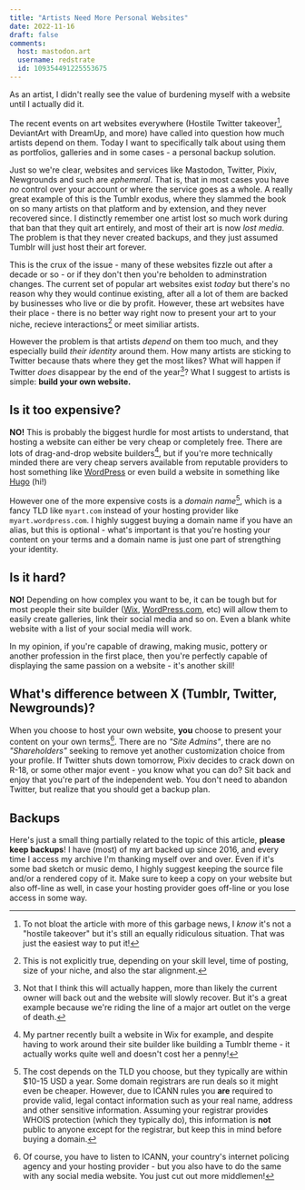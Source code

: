 ```yaml
---
title: "Artists Need More Personal Websites"
date: 2022-11-16
draft: false
comments:
  host: mastodon.art
  username: redstrate
  id: 109354491225553675
---
```


As an artist, I didn't really see the value of burdening myself with a website until I actually did it.

<!--more-->

The recent events on art websites everywhere (Hostile Twitter takeover[^1], DeviantArt with DreamUp, and more) have called into question how much artists depend on them. Today I want to specifically talk about
using them as portfolios, galleries and in some cases - a personal backup solution. 

Just so we're clear, websites and services like Mastodon, Twitter, Pixiv, Newgrounds and such are _ephemeral_. That is, that in most cases you have _no_ control over your account or where the service goes as a whole. A really great example of this is the Tumblr exodus, where they slammed the book on so many artists on that platform and by extension, and they never recovered since. I distinctly remember one artist lost so much work during that ban that they quit art entirely, and most of their art is now _lost media_. The problem is that they never created backups, and they just assumed Tumblr will just host their art forever.

This is the crux of the issue - many of these websites fizzle out after a decade or so - or if they don't then you're beholden to adminstration changes. The current set of popular art websites exist _today_ but there's no reason why they would continue existing, after all a lot of them are backed by businesses who live or die by profit. However, these art websites have their place - there is no better way right now to present your art to your niche, recieve interactions[^2] or meet similiar artists.

However the problem is that artists _depend_ on them too much, and they especially build _their identity_ around them. How many artists are sticking to Twitter because thats where they get the most likes? What will happen if Twitter _does_ disappear by the end of the year[^3]? What I suggest to artists is simple: **build your own website.**

## Is it too expensive?

**NO!** This is probably the biggest hurdle for most artists to understand, that hosting a website can either be very cheap or completely free. There are lots of drag-and-drop website builders[^4], but if you're more technically minded there are very cheap servers available from reputable providers to host something like [WordPress](https://wordpress.org) or even build a website in something like [Hugo](https://gohugo.io) (hi!)

However one of the more expensive costs is a _domain name_[^5], which is a fancy TLD like `myart.com` instead of your hosting provider like `myart.wordpress.com`. I highly suggest buying a domain name if you have an alias, but this is optional - what's important is that you're hosting your content on your terms and a domain name is just one part of strengthing your identity.

## Is it hard?

**NO!** Depending on how complex you want to be, it can be tough but for most people their site builder ([Wix](https://www.wix.com), [WordPress.com](https://wordpress.com), etc) will allow them to easily create galleries, link their social media and so on. Even a blank white website with a list of your social media will work.

In my opinion, if you're capable of drawing, making music, pottery or another profession in the first place, then you're perfectly capable of displaying the same passion on a website - it's another skill!

## What's difference between X (Tumblr, Twitter, Newgrounds)?

When you choose to host your own website, **you** choose to present your content on your own terms[^6]. There are no _"Site Admins"_, there are no _"Shareholders"_ seeking to remove yet another customization choice from your profile. If Twitter shuts down tomorrow, Pixiv decides to crack down on R-18, or some other major event - you know what you can do? Sit back and enjoy that you're part of the independent web. You don't need to abandon Twitter, but realize that you should get a backup plan.

## Backups

Here's just a small thing partially related to the topic of this article, **please keep backups**! I have (most) of my art backed up since 2016, and every time I access my archive I'm thanking myself over and over. Even if it's some bad sketch or music demo, I highly suggest keeping the source file and/or a rendered copy of it. Make sure to keep a copy on your website but also off-line as well, in case your hosting provider goes off-line or you lose access in some way.

[^1]: To not bloat the article with more of this garbage news, I _know_ it's not a "hostile takeover" but it's still an equally ridiculous situation. That was just the easiest way to put it! 

[^2]: This is not explicitly true, depending on your skill level, time of posting, size of your niche, and also the star alignment.

[^3]: Not that I think this will actually happen, more than likely the current owner will back out and the website will slowly recover. But it's a great example because we're riding the line of a major art outlet on the verge of death.

[^4]: My partner recently built a website in Wix for example, and despite having to work around their 
site builder like building a Tumblr theme - it actually works quite well and doesn't cost her a penny!

[^5]: The cost depends on the TLD you choose, but they typically are within $10-15 USD a year. Some domain registrars are run deals so it might even be cheaper. However, due to ICANN rules you **are** required to provide valid, legal contact information such as your real name, address and other sensitive information. Assuming your registrar provides WHOIS protection (which they typically do), this information is **not** public to anyone except for the registrar, but keep this in mind before buying a domain.

[^6]: Of course, you have to listen to ICANN, your country's internet policing agency and your hosting provider - but you also have to do the same with any social media website. You just cut out more middlemen!
